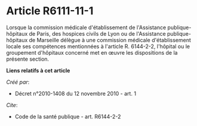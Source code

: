 # Article R6111-11-1

Lorsque la commission médicale d'établissement de l'Assistance publique-hôpitaux de Paris, des hospices civils de Lyon ou de
l'Assistance publique-hôpitaux de Marseille délègue à une commission médicale d'établissement locale ses compétences
mentionnées à l'article R. 6144-2-2, l'hôpital ou le groupement d'hôpitaux concerné met en œuvre les dispositions de la
présente section.

**Liens relatifs à cet article**

_Créé par_:

  - Décret n°2010-1408 du 12 novembre 2010 - art. 1

_Cite_:

  - Code de la santé publique - art. R6144-2-2
